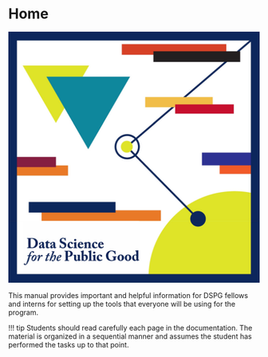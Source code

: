 # Home

![DSPG 3 State Logo](assets/img/DSPG3StateLogo.jpg)

This manual provides important and helpful information for DSPG fellows and interns for setting up the tools that everyone will be using for the program.

!!! tip
    Students should read carefully each page in the documentation. The material is organized in a sequential manner and assumes the student has performed the tasks up to that point.
